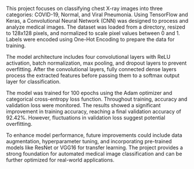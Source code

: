 This project focuses on classifying chest X-ray images into three categories: COVID-19, Normal, and Viral Pneumonia. Using TensorFlow and Keras, a Convolutional Neural Network (CNN) was designed to process and analyze medical images. The dataset was loaded from a directory, resized to 128x128 pixels, and normalized to scale pixel values between 0 and 1. Labels were encoded using One-Hot Encoding to prepare the data for training.  

The model architecture includes four convolutional layers with ReLU activation, batch normalization, max pooling, and dropout layers to prevent overfitting. After the convolutional layers, fully connected dense layers process the extracted features before passing them to a softmax output layer for classification.  

The model was trained for 100 epochs using the Adam optimizer and categorical cross-entropy loss function. Throughout training, accuracy and validation loss were monitored. The results showed a significant improvement in training accuracy, reaching a final validation accuracy of 92.42%. However, fluctuations in validation loss suggest potential overfitting.  

To enhance model performance, future improvements could include data augmentation, hyperparameter tuning, and incorporating pre-trained models like ResNet or VGG16 for transfer learning. The project provides a strong foundation for automated medical image classification and can be further optimized for real-world applications.
